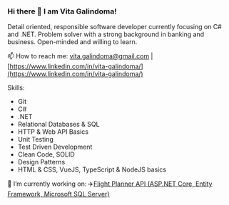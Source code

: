 ### Hi there 👋 I am Vita Galindoma!

Detail oriented, responsible software developer currently focusing on C# and .NET. Problem solver with a strong background in banking and business.
Open-minded and willing to learn.

📫 How to reach me:  [vita.galindoma@gmail.com](mailto:vita.galindoma@gmail.com) | [https://www.linkedin.com/in/vita-galindoma/](https://www.linkedin.com/in/vita-galindoma/)

Skills:
- Git
- C#
- .NET
- Relational Databases & SQL
- HTTP & Web API Basics
- Unit Testing
- Test Driven Development
- Clean Code, SOLID
- Design Patterns
- HTML & CSS, VueJS, TypeScript & NodeJS basics

🔭 I’m currently working on:
✈️[Flight Planner API (ASP.NET Core, Entity Framework, Microsoft SQL Server)](https://github.com/vita-galindoma/flight-planner)

<!--
**vita-galindoma/vita-galindoma** is a ✨ _special_ ✨ repository because its `README.md` (this file) appears on your GitHub profile.

Here are some ideas to get you started:

- 🔭 I’m currently working on ...
- 🌱 I’m currently learning ...
- 👯 I’m looking to collaborate on ...
- 🤔 I’m looking for help with ...
- 💬 Ask me about ...
- 📫 How to reach me: ...
- 😄 Pronouns: ...
- ⚡ Fun fact: ...
-->
